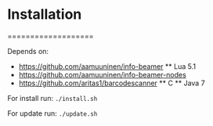 # Installation
===================

Depends on:
* https://github.com/aamuuninen/info-beamer
** Lua 5.1
* https://github.com/aamuuninen/info-beamer-nodes
* https://github.com/aritas1/barcodescanner
** C
** Java 7


For install run:
`./install.sh`

For update run:
`./update.sh`


